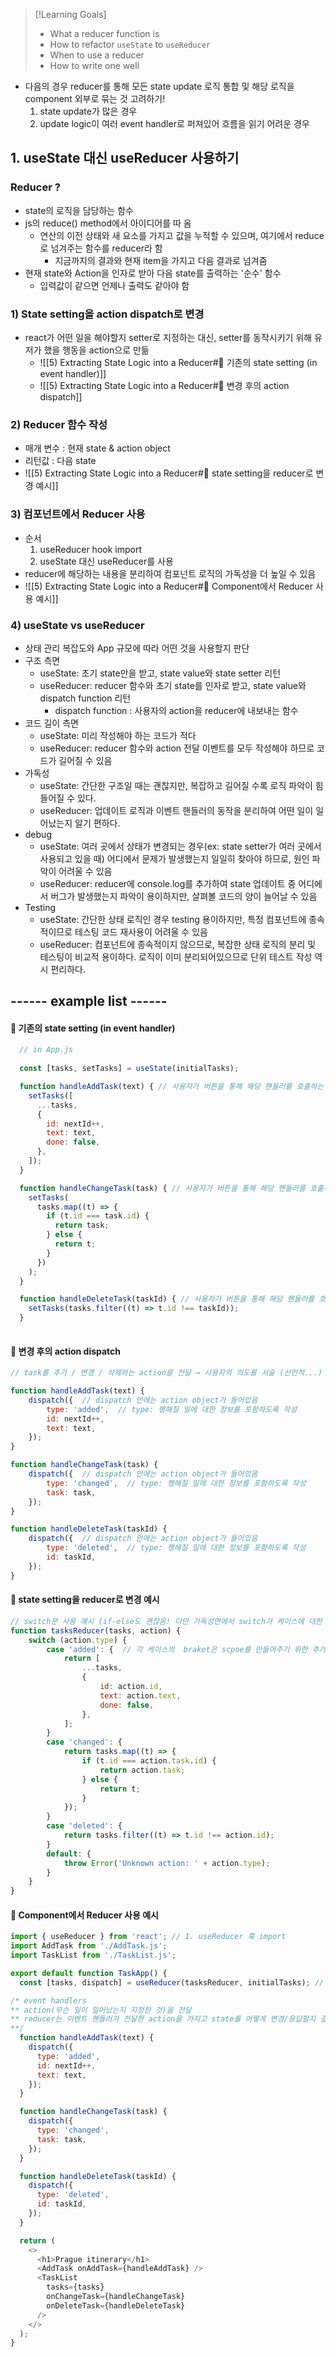 >[!Learning Goals]
>- What a reducer function is
>- How to refactor `useState` to `useReducer`
>- When to use a reducer
>- How to write one well

- 다음의 경우 reducer를 통해 모든 state update 로직 통합 및 해당 로직을 component 외부로 묶는 것 고려하기!
	1. state update가 많은 경우
	2. update logic이 여러 event handler로 퍼져있어 흐름을 읽기 어려운 경우
## 1. useState 대신 useReducer 사용하기
### Reducer ?
- state의 로직을 담당하는 함수
- js의 reduce() method에서 아이디어를 따 옴
	- 연산의 이전 상태와 새 요소를 가지고 값을 누적할 수 있으며, 여기에서 reduce로 넘겨주는 함수를 reducer라 함
		- 지금까지의 결과와 현재 item을 가지고 다음 결과로 넘겨줌
- 현재 state와 Action을 인자로 받아 다음 state를 출력하는 '순수' 함수
	- 입력값이 같으면 언제나 출력도 같아야 함
### 1) State setting을 action dispatch로 변경
- react가 어떤 일을 해야할지 setter로 지정하는 대신, setter를 동작시키기 위해 유저가 했을 행동을 action으로 만듦
	- ![[5) Extracting State Logic into a Reducer#🔅 기존의 state setting (in event handler)]]
	- ![[5) Extracting State Logic into a Reducer#🔅 변경 후의 action dispatch]]
### 2) Reducer 함수 작성
- 매개 변수 : 현재 state & action object
- 리턴값 : 다음 state
- ![[5) Extracting State Logic into a Reducer#🔅 state setting을 reducer로 변경 예시]]
### 3) 컴포넌트에서 Reducer 사용
- 순서
	1. useReducer hook import
	2. useState 대신 useReducer를 사용
- reducer에 해당하는 내용을 분리하여 컴포넌트 로직의 가독성을 더 높일 수 있음
- ![[5) Extracting State Logic into a Reducer#🔅 Component에서 Reducer 사용 예시]]
### 4) useState vs useReducer
- 상태 관리 복잡도와 App 규모에 따라 어떤 것을 사용할지 판단
- 구조 측면
	- useState: 초기 state만을 받고, state value와 state setter 리턴
	- useReducer: reducer 함수와 초기 state를 인자로 받고, state value와 dispatch function 리턴
		- dispatch function : 사용자의 action을 reducer에 내보내는 함수
- 코드 길이 측면
	- useState: 미리 작성해야 하는 코드가 적다
	- useReducer: reducer 함수와 action 전달 이벤트를 모두 작성해야 하므로 코드가 길어질 수 있음
- 가독성
	- useState: 간단한 구조일 때는 괜찮지만, 복잡하고 길어질 수록 로직 파악이 힘들어질 수 있다.
	- useReducer: 업데이트 로직과 이벤트 핸들러의 동작을 분리하여 어떤 일이 일어났는지 알기 편하다.
- debug
	- useState: 여러 곳에서 상태가 변경되는 경우(ex: state setter가 여러 곳에서 사용되고 있을 때) 어디에서 문제가 발생했는지 일일히 찾아야 하므로, 원인 파악이 어려울 수 있음
	- useReducer: reducer에 console.log를 추가하여 state 업데이트 중 어디에서 버그가 발생했는지 파악이 용이하지만, 살펴볼 코드의 양이 늘어날 수 있음
- Testing
	- useState: 간단한 상태 로직인 경우 testing 용이하지만, 특정 컴포넌트에 종속적이므로 테스팅 코드 재사용이 어려울 수 있음
	- useReducer: 컴포넌트에 종속적이지 않으므로, 복잡한 상태 로직의 분리 및 테스팅이 비교적 용이하다. 로직이 이미 분리되어있으므로 단위 테스트 작성 역시 편리하다.
## ------ example list ------
#### 🔅 기존의 state setting (in event handler)
```javascript
  // in App.js
  
  const [tasks, setTasks] = useState(initialTasks);

  function handleAddTask(text) { // 사용자가 버튼을 통해 해당 핸들러를 호출하는 경우 새 id, text와 done으로 이루어진 새 객체를 추가
    setTasks([
      ...tasks,
      {
        id: nextId++,
        text: text,
        done: false,
      },
    ]);
  }

  function handleChangeTask(task) { // 사용자가 버튼을 통해 해당 핸들러를 호출하는 경우 id가 동일한 요소를 찾아 task를 변경
    setTasks(
      tasks.map((t) => {
        if (t.id === task.id) {
          return task;
        } else {
          return t;
        }
      })
    );
  }

  function handleDeleteTask(taskId) { // 사용자가 버튼을 통해 해당 핸들러를 호출하는 경우 현재 task list에서 id가 동일한 요소만 제거하고 return
    setTasks(tasks.filter((t) => t.id !== taskId));
  }
  
```
#### 🔅 변경 후의 action dispatch
```javascript
// task를 추가 / 변경 / 삭제하는 action을 전달 → 사용자의 의도를 서술 (선언적...)

function handleAddTask(text) {  
	dispatch({  // dispatch 안에는 action object가 들어있음
		type: 'added',  // type: 행해질 일에 대한 정보를 포함하도록 작성
		id: nextId++,  
		text: text,  
	});  
}  

function handleChangeTask(task) { 
	dispatch({  // dispatch 안에는 action object가 들어있음
		type: 'changed',  // type: 행해질 일에 대한 정보를 포함하도록 작성
		task: task,  
	});  
}  

function handleDeleteTask(taskId) {  
	dispatch({  // dispatch 안에는 action object가 들어있음
		type: 'deleted',  // type: 행해질 일에 대한 정보를 포함하도록 작성
		id: taskId,  
	});
}
```
#### 🔅 state setting을 reducer로 변경 예시
```javascript
// switch문 사용 예시 (if-else도 괜찮음! 다만 가독성면에서 switch가 케이스에 대한 동작을 바로 인식할 수 있어 편함)
function tasksReducer(tasks, action) {  
	switch (action.type) {  
		case 'added': {  // 각 케이스의  braket은 scpoe를 만들어주기 위한 추가
			return [  
				...tasks,  
				{  
					id: action.id,  
					text: action.text,  
					done: false,  
				},  
			];  
		}  
		case 'changed': {  
			return tasks.map((t) => {  
				if (t.id === action.task.id) {  
					return action.task;  
				} else {  
					return t;  
				}  
			});  
		}  
		case 'deleted': {  
			return tasks.filter((t) => t.id !== action.id);  
		}  
		default: {  
			throw Error('Unknown action: ' + action.type);  
		} 
	} 
}
```
#### 🔅 Component에서 Reducer 사용 예시
```javascript
import { useReducer } from 'react'; // 1. useReducer 훅 import
import AddTask from './AddTask.js';
import TaskList from './TaskList.js';

export default function TaskApp() {
  const [tasks, dispatch] = useReducer(tasksReducer, initialTasks); // 2. useState 대신 useReducer 사용: stateful value & 사용자의 action을 reducer에 내보내는 dispatch 함수 리턴, 변수에 할당하기

/* event handlers
** action(무슨 일이 일어났는지 지정한 것)을 전달
** reducer는 이벤트 핸들러가 전달한 action을 가지고 state를 어떻게 변경/응답할지 결정
**/
  function handleAddTask(text) {
    dispatch({
      type: 'added',
      id: nextId++,
      text: text,
    });
  }

  function handleChangeTask(task) {
    dispatch({
      type: 'changed',
      task: task,
    });
  }

  function handleDeleteTask(taskId) {
    dispatch({
      type: 'deleted',
      id: taskId,
    });
  }

  return (
    <>
      <h1>Prague itinerary</h1>
      <AddTask onAddTask={handleAddTask} />
      <TaskList
        tasks={tasks}
        onChangeTask={handleChangeTask}
        onDeleteTask={handleDeleteTask}
      />
    </>
  );
}
```